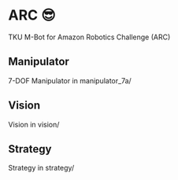 # ARC :sunglasses:
TKU M-Bot for Amazon Robotics Challenge (ARC)


## Manipulator

7-DOF Manipulator in manipulator_7a/

## Vision

Vision in vision/

## Strategy

Strategy in strategy/